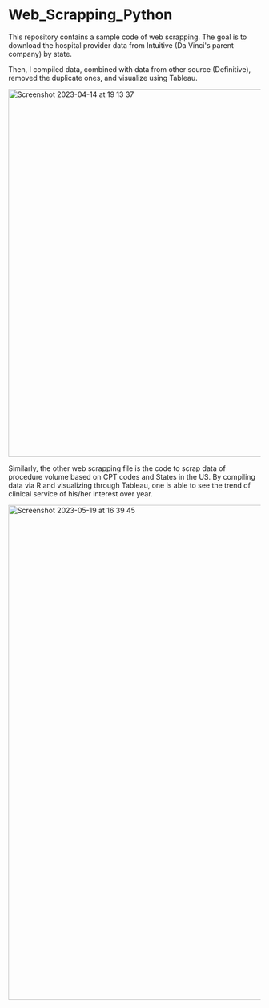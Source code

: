# Web_Scrapping_Python

This repository contains a sample code of web scrapping. 
The goal is to download the hospital provider data from Intuitive (Da Vinci's parent company) by state.

Then, I compiled data, combined with data from other source (Definitive), removed the duplicate ones, and visualize using Tableau.


<img width="735" alt="Screenshot 2023-04-14 at 19 13 37" src="https://user-images.githubusercontent.com/69967271/233810042-c2814a5c-fe64-407a-98b1-78ee669872b0.png">

Similarly, the other web scrapping file is the code to scrap data of procedure volume based on CPT codes and States in the US. By compiling data via R and visualizing through Tableau, one is able to see the trend of clinical service of his/her interest over year.

<img width="989" alt="Screenshot 2023-05-19 at 16 39 45" src="https://github.com/Tingche-Lyu/Web_Scrapping_Python/assets/69967271/dd313668-aa67-4325-9a27-5f538f59fe9f">
